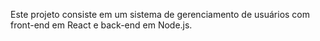 
Este projeto consiste em um sistema de gerenciamento de usuários com front-end em React e back-end em Node.js.
